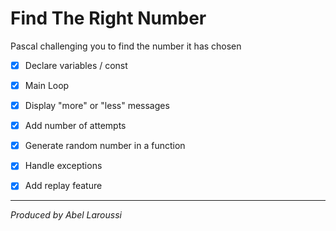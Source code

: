 # Find The Right Number

Pascal challenging you to find the number it has chosen

- [x] Declare variables / const

- [x] Main Loop

- [x] Display "more" or "less" messages

- [x] Add number of attempts

- [x] Generate random number in a function

- [x] Handle exceptions

- [x] Add replay feature

---

*Produced by Abel Laroussi*
